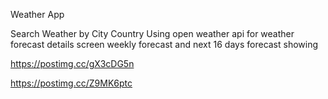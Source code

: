 Weather App

Search Weather by City Country
Using open weather api for weather forecast
details screen weekly forecast and next 16 days forecast showing


https://postimg.cc/gX3cDG5n

https://postimg.cc/Z9MK6ptc

 
